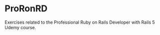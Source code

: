 # ProRonRD
Exercises related to the Professional Ruby on Rails Developer with Rails 5 Udemy course.
